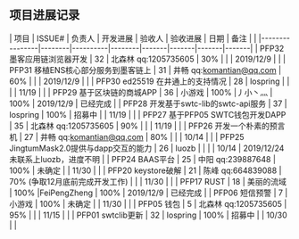 ## 项目进展记录

| 项目           | ISSUE# | 负责人 | 开发进展 | 验收人 | 验收进展 | 日期  | 备注 |  |
|----------------|--------|----------|--------|-------|-------|-------|-------|
| PFP32 墨客应用链浏览器开发 | 32      | 北森林 qq:1205735605   |  30%   |    |           | 2019/12/9 | |
| PFP31 移植ENS核心部分服务到墨客链上 | 31      | 井畅 qq:komantian@qq.com  |    60%    |      |        | 2019/12/9 |  |
| PFP30 ed25519 在井通上的支持情况 | 28      | lospring   |      |      |        | 11/19 | |
| PFP29 基于区块链的商城APP | 36      | 小游戏   | 100%    |丿小丶灬 |     100%      | 2019/12/9 | 已经完成 |
| PFP28 开发基于swtc-lib的swtc-api服务 | 37      | lospring   |    100%      |  招募中     |        | 11/19 | |
| PFP27 基于PFP05 SWTC钱包开发DAPP | 35      | 北森林  qq:1205735605  |   90%     |       |        | 11/19 | |
| PFP26 开发一个朴素的预言机 | 27      | 井畅 qq:komantian@qq.com  |    80%    |       |        | 10/14 | |
| PFP25 JingtumMask2.0提供与dapp交互的能力 | 26      | luozb   |        |       |        | 10/14 | 2019/12/24 未联系上luozb，进度不明 |
| PFP24 BAAS平台 | 25     | 中阳  qq:239887648   |   100%    |  未确定   |        | 11/30 |  |
| PFP20 keystore破解 | 21 | 陈峰  qq:664839088   |  70%  (争取12月底前完成开发工作)    |    |        | 11/30 | |
| PFP17 RUST     | 18  | 美丽的流域  |  100%       |FeiPengZheng |   100%       | 2019/12/9 |  已经完成  |
| PFP06 短信预警 | 7      | 小游戏   | 100% |   未确定    |       | 11/30 | |
| PFP05 钱包     | 5      | 北森林  qq:1205735605  |  95%       |   |        | 11/15 | |
| PFP01 swtclib更新 | 32  | lospring |  100%      | 招募中  |        | 10/30 | |
